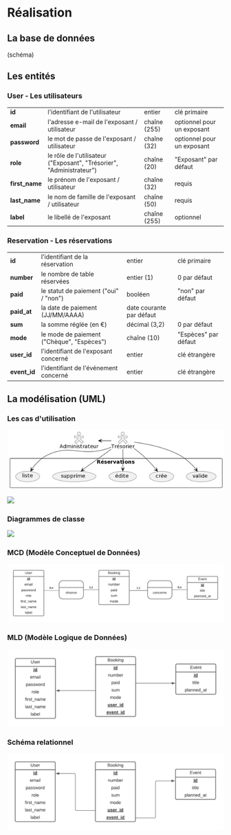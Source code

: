 # Réalisation

## La base de données

(schéma)

## Les entités

### User - Les utilisateurs

|||||
|-|-|-|-|
|**id**|l'identifiant de l'utilisateur|entier|clé primaire|
|**email**|l'adresse e-mail de l'exposant / utilisateur|chaîne (255)|optionnel pour un exposant|
|**password**|le mot de passe de l'exposant / utilisateur|chaîne (32)|optionnel pour un exposant|
|**role**|le rôle de l'utilisateur ("Exposant", "Trésorier", "Administrateur")|chaîne (20)|"Exposant" par défaut|
|**first_name**|le prénom de l'exposant / utilisateur|chaîne (32)|requis|
|**last_name**|le nom de famille de l'exposant / utilisateur|chaîne (50)|requis|
|**label**|le libellé de l'exposant|chaîne (255)|optionnel|

### Reservation - Les réservations

|||||
|-|-|-|-|
|**id**|l'identifiant de la réservation|entier|clé primaire|
|**number**|le nombre de table réservées|entier (1)|0 par défaut|
|**paid**|le statut de paiement ("oui" / "non")|booléen|"non" par défaut|
|**paid_at**|la date de paiement (JJ/MM/AAAA)|date courante par défaut|
|**sum**|la somme réglée (en €)|décimal (3,2)|0 par défaut|
|**mode**|le mode de paiement ("Chèque", "Espèces")|chaîne (10)|"Espèces" par défaut|
|**user_id**|l'identifiant de l'exposant concerné|entier|clé étrangère|
|**event_id**|l'identifiant de l'événement concerné|entier|clé étrangère|

## La modélisation (UML)

### Les cas d'utilisation

![](usecases/ucase-reservations.png)

![](images/Usecases.png)

### Diagrammes de classe

![](images/classes.png)

### MCD (Modèle Conceptuel de Données)

![](images/MCD.png)

### MLD (Modèle Logique de Données)

![](images/MLD.png)

### Schéma relationnel

![](images/Relationnel.png)





















































































